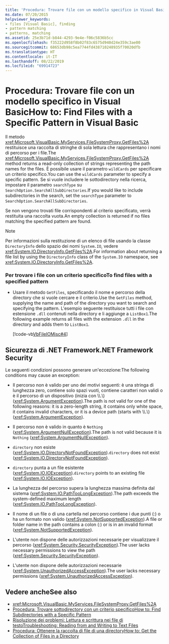 ```yaml
---
title: 'Procedura: Trovare file con un modello specifico in Visual Basic'
ms.date: 07/20/2015
helpviewer_keywords:
- files [Visual Basic], finding
- pattern matching
- patterns, matching
ms.assetid: 25e3b71d-b844-4293-9e4e-f06c5836b5cc
ms.openlocfilehash: f35222d958f8b02f83c6575d940d24e359c3ae00
ms.sourcegitcommit: 68653db98c5ea7744fd438710248935f70020dfb
ms.translationtype: HT
ms.contentlocale: it-IT
ms.lasthandoff: 08/22/2019
ms.locfileid: "69914723"
---
```

# <a name="how-to-find-files-with-a-specific-pattern-in-visual-basic"></a><span data-ttu-id="57609-102">Procedura: Trovare file con un modello specifico in Visual Basic</span><span class="sxs-lookup"><span data-stu-id="57609-102">How to: Find Files with a Specific Pattern in Visual Basic</span></span>
<span data-ttu-id="57609-103">Il metodo <xref:Microsoft.VisualBasic.MyServices.FileSystemProxy.GetFiles%2A> restituisce una raccolta di stringhe di sola lettura che rappresentano i nomi di percorso per i file.</span><span class="sxs-lookup"><span data-stu-id="57609-103">The <xref:Microsoft.VisualBasic.MyServices.FileSystemProxy.GetFiles%2A> method returns a read-only collection of strings representing the path names for the files.</span></span> <span data-ttu-id="57609-104">È possibile usare il parametro `wildCards` per specificare un criterio specifico.</span><span class="sxs-lookup"><span data-stu-id="57609-104">You can use the `wildCards` parameter to specify a specific pattern.</span></span> <span data-ttu-id="57609-105">Se si vuole includere le sottodirectory nella ricerca, impostare il parametro `searchType` su `SearchOption.SearchAllSubDirectories`.</span><span class="sxs-lookup"><span data-stu-id="57609-105">If you would like to include subdirectories in the search, set the `searchType` parameter to `SearchOption.SearchAllSubDirectories`.</span></span>  
  
 <span data-ttu-id="57609-106">Se non vengono trovati file corrispondenti al criterio specificato, verrà restituita una raccolta vuota.</span><span class="sxs-lookup"><span data-stu-id="57609-106">An empty collection is returned if no files matching the specified pattern are found.</span></span>  
  
> [!NOTE]
> <span data-ttu-id="57609-107">Per informazioni sulla restituzione di un elenco di file usando la classe `DirectoryInfo` dello spazio dei nomi `System.IO`, vedere <xref:System.IO.DirectoryInfo.GetFiles%2A>.</span><span class="sxs-lookup"><span data-stu-id="57609-107">For information about returning a file list by using the `DirectoryInfo` class of the `System.IO` namespace, see <xref:System.IO.DirectoryInfo.GetFiles%2A>.</span></span>  
  
### <a name="to-find-files-with-a-specified-pattern"></a><span data-ttu-id="57609-108">Per trovare i file con un criterio specifico</span><span class="sxs-lookup"><span data-stu-id="57609-108">To find files with a specified pattern</span></span>  
  
- <span data-ttu-id="57609-109">Usare il metodo `GetFiles`, specificando il nome e percorso della directory che si vuole cercare e il criterio.</span><span class="sxs-lookup"><span data-stu-id="57609-109">Use the `GetFiles` method, supplying the name and path of the directory you want to search and specifying the pattern.</span></span> <span data-ttu-id="57609-110">L'esempio seguente restituisce tutti i file con estensione `.dll` contenuti nella directory e li aggiunge a `ListBox1`.</span><span class="sxs-lookup"><span data-stu-id="57609-110">The following example returns all files with the extension `.dll` in the directory and adds them to `ListBox1`.</span></span>  
  
     [!code-vb[VbFileIOMisc#4](~/samples/snippets/visualbasic/VS_Snippets_VBCSharp/VbFileIOMisc/VB/Class1.vb#4)]  
  
## <a name="net-framework-security"></a><span data-ttu-id="57609-111">Sicurezza di .NET Framework</span><span class="sxs-lookup"><span data-stu-id="57609-111">.NET Framework Security</span></span>  
 <span data-ttu-id="57609-112">Le seguenti condizioni possono generare un'eccezione:</span><span class="sxs-lookup"><span data-stu-id="57609-112">The following conditions may cause an exception:</span></span>  
  
- <span data-ttu-id="57609-113">Il percorso non è valido per uno dei motivi seguenti: è una stringa di lunghezza zero, contiene solo spazi vuoti, contiene caratteri non validi o è il percorso di un dispositivo (inizia con \\\\.\\) (<xref:System.ArgumentException>).</span><span class="sxs-lookup"><span data-stu-id="57609-113">The path is not valid for one of the following reasons: it is a zero-length string, it contains only white space, it contains invalid characters, or it is a device path (starts with \\\\.\\) (<xref:System.ArgumentException>).</span></span>  
  
- <span data-ttu-id="57609-114">Il percorso non è valido in quanto è `Nothing` (<xref:System.ArgumentNullException>).</span><span class="sxs-lookup"><span data-stu-id="57609-114">The path is not valid because it is `Nothing` (<xref:System.ArgumentNullException>).</span></span>  
  
- <span data-ttu-id="57609-115">`directory` non esiste (<xref:System.IO.DirectoryNotFoundException>).</span><span class="sxs-lookup"><span data-stu-id="57609-115">`directory` does not exist (<xref:System.IO.DirectoryNotFoundException>).</span></span>  
  
- <span data-ttu-id="57609-116">`directory` punta a un file esistente (<xref:System.IO.IOException>).</span><span class="sxs-lookup"><span data-stu-id="57609-116">`directory` points to an existing file (<xref:System.IO.IOException>).</span></span>  
  
- <span data-ttu-id="57609-117">La lunghezza del percorso supera la lunghezza massima definita dal sistema (<xref:System.IO.PathTooLongException>).</span><span class="sxs-lookup"><span data-stu-id="57609-117">The path exceeds the system-defined maximum length (<xref:System.IO.PathTooLongException>).</span></span>  
  
- <span data-ttu-id="57609-118">Il nome di un file o di una cartella nel percorso contiene i due punti (:) o ha un formato non valido (<xref:System.NotSupportedException>).</span><span class="sxs-lookup"><span data-stu-id="57609-118">A file or folder name in the path contains a colon (:) or is in an invalid format (<xref:System.NotSupportedException>).</span></span>  
  
- <span data-ttu-id="57609-119">L'utente non dispone delle autorizzazioni necessarie per visualizzare il percorso (<xref:System.Security.SecurityException>).</span><span class="sxs-lookup"><span data-stu-id="57609-119">The user lacks necessary permissions to view the path (<xref:System.Security.SecurityException>).</span></span>  
  
- <span data-ttu-id="57609-120">L'utente non dispone delle autorizzazioni necessarie (<xref:System.UnauthorizedAccessException>).</span><span class="sxs-lookup"><span data-stu-id="57609-120">The user lacks necessary permissions (<xref:System.UnauthorizedAccessException>).</span></span>  
  
## <a name="see-also"></a><span data-ttu-id="57609-121">Vedere anche</span><span class="sxs-lookup"><span data-stu-id="57609-121">See also</span></span>

- <xref:Microsoft.VisualBasic.MyServices.FileSystemProxy.GetFiles%2A>
- [<span data-ttu-id="57609-122">Procedura: Trovare sottodirectory con un criterio specifico</span><span class="sxs-lookup"><span data-stu-id="57609-122">How to: Find Subdirectories with a Specific Pattern</span></span>](../../../../visual-basic/developing-apps/programming/drives-directories-files/how-to-find-subdirectories-with-a-specific-pattern.md)
- [<span data-ttu-id="57609-123">Risoluzione dei problemi: Lettura e scrittura nei file di testo</span><span class="sxs-lookup"><span data-stu-id="57609-123">Troubleshooting: Reading from and Writing to Text Files</span></span>](../../../../visual-basic/developing-apps/programming/drives-directories-files/troubleshooting-reading-from-and-writing-to-text-files.md)
- [<span data-ttu-id="57609-124">Procedura: Ottenere la raccolta di file di una directory</span><span class="sxs-lookup"><span data-stu-id="57609-124">How to: Get the Collection of Files in a Directory</span></span>](../../../../visual-basic/developing-apps/programming/drives-directories-files/how-to-get-the-collection-of-files-in-a-directory.md)
